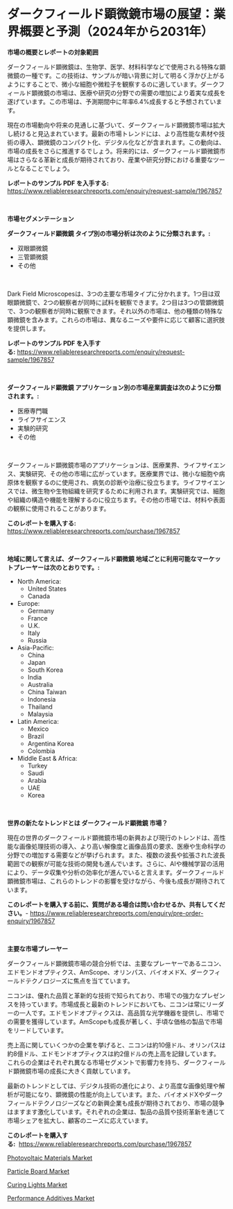 <p><h1>ダークフィールド顕微鏡市場の展望：業界概要と予測（2024年から2031年）</h1></p><p><strong>市場の概要とレポートの対象範囲</strong></p>
<p><p>ダークフィールド顕微鏡は、生物学、医学、材料科学などで使用される特殊な顕微鏡の一種です。この技術は、サンプルが暗い背景に対して明るく浮かび上がるようにすることで、微小な細胞や微粒子を観察するのに適しています。ダークフィールド顕微鏡の市場は、医療や研究の分野での需要の増加により着実な成長を遂げています。この市場は、予測期間中に年率6.4%成長すると予想されています。</p><p>現在の市場動向や将来の見通しに基づいて、ダークフィールド顕微鏡市場は拡大し続けると見込まれています。最新の市場トレンドには、より高性能な素材や技術の導入、顕微鏡のコンパクト化、デジタル化などが含まれます。この動向は、市場の成長をさらに推進するでしょう。将来的には、ダークフィールド顕微鏡市場はさらなる革新と成長が期待されており、産業や研究分野における重要なツールとなることでしょう。</p></p>
<p><strong>レポートのサンプル PDF を入手する:</strong> <a href="https://www.reliableresearchreports.com/enquiry/request-sample/1967857">https://www.reliableresearchreports.com/enquiry/request-sample/1967857</a></p>
<p>&nbsp;</p>
<p><strong>市場セグメンテーション</strong></p>
<p><strong>ダークフィールド顕微鏡 タイプ別の市場分析は次のように分類されます。:</strong></p>
<p><ul><li>双眼顕微鏡</li><li>三管顕微鏡</li><li>その他</li></ul></p>
<p>&nbsp;</p>
<p><p>Dark Field Microscopesは、3つの主要な市場タイプに分かれます。1つ目は双眼顕微鏡で、2つの観察者が同時に試料を観察できます。2つ目は3つの管顕微鏡で、3つの観察者が同時に観察できます。それ以外の市場は、他の種類の特殊な顕微鏡を含みます。これらの市場は、異なるニーズや要件に応じて顧客に選択肢を提供します。</p></p>
<p><strong>レポートのサンプル PDF を入手する:</strong>&nbsp;<a href="https://www.reliableresearchreports.com/enquiry/request-sample/1967857">https://www.reliableresearchreports.com/enquiry/request-sample/1967857</a></p>
<p>&nbsp;</p>
<p><strong> ダークフィールド顕微鏡 アプリケーション別の市場産業調査は次のように分類されます。:</strong></p>
<p><ul><li>医療専門職</li><li>ライフサイエンス</li><li>実験的研究</li><li>その他</li></ul></p>
<p>&nbsp;</p>
<p><p>ダークフィールド顕微鏡市場のアプリケーションは、医療業界、ライフサイエンス、実験研究、その他の市場に広がっています。医療業界では、微小な細胞や病原体を観察するのに使用され、病気の診断や治療に役立ちます。ライフサイエンスでは、微生物や生物組織を研究するために利用されます。実験研究では、細胞や組織の構造や機能を理解するのに役立ちます。その他の市場では、材料や表面の観察に使用されることがあります。</p></p>
<p><strong>このレポートを購入する:</strong>&nbsp; <a href="https://www.reliableresearchreports.com/purchase/1967857">https://www.reliableresearchreports.com/purchase/1967857</a></p>
<p>&nbsp;</p>
<p><strong>地域に関して言えば、ダークフィールド顕微鏡 地域ごとに利用可能なマーケットプレーヤーは次のとおりです。:</strong></p>
<p><ul>
    <li>
        North America:
        <ul>
            <li>United States</li>
            <li>Canada</li>
        </ul>
    </li>
    <li>
        Europe:
        <ul>
            <li>Germany</li>
            <li>France</li>
            <li>U.K.</li>
            <li>Italy</li>
            <li>Russia</li>
        </ul>
    </li>
    <li>
        Asia-Pacific:
        <ul>
            <li>China</li>
            <li>Japan</li>
            <li>South Korea</li>
            <li>India</li>
            <li>Australia</li>
            <li>China Taiwan</li>
            <li>Indonesia</li>
            <li>Thailand</li>
            <li>Malaysia</li>
        </ul>
    </li>
    <li>
        Latin America:
        <ul>
            <li>Mexico</li>
            <li>Brazil</li>
            <li>Argentina Korea</li>
            <li>Colombia</li>
        </ul>
    </li>
    <li>
        Middle East & Africa:
        <ul>
            <li>Turkey</li>
            <li>Saudi</li>
            <li>Arabia</li>
            <li>UAE</li>
            <li>Korea</li>
        </ul>
    </li>
    </ul></p>
<p>&nbsp;</p>
<p><strong>世界の新たなトレンドとは ダークフィールド顕微鏡 市場？</strong></p>
<p><p>現在の世界のダークフィールド顕微鏡市場の新興および現行のトレンドは、高性能な画像処理技術の導入、より高い解像度と画像品質の要求、医療や生命科学の分野での増加する需要などが挙げられます。また、複数の波長や拡張された波長範囲での観察が可能な技術の開発も進んでいます。さらに、AIや機械学習の活用により、データ収集や分析の効率化が進んでいると言えます。ダークフィールド顕微鏡市場は、これらのトレンドの影響を受けながら、今後も成長が期待されています。</p></p>
<p><strong>このレポートを購入する前に、質問がある場合は問い合わせるか、共有してください。</strong>- <a href="https://www.reliableresearchreports.com/enquiry/pre-order-enquiry/1967857">https://www.reliableresearchreports.com/enquiry/pre-order-enquiry/1967857</a></p>
<p>&nbsp;</p>
<p><strong>主要な市場プレーヤー</strong></p>
<p><p>ダークフィールド顕微鏡市場の競合分析では、主要なプレーヤーであるニコン、エドモンドオプティクス、AmScope、オリンパス、バイオメドX、ダークフィールドテクノロジーズに焦点を当てています。</p><p>ニコンは、優れた品質と革新的な技術で知られており、市場での強力なプレゼンスを持っています。市場成長と最新のトレンドにおいても、ニコンは常にリーダーの一人です。エドモンドオプティクスは、高品質な光学機器を提供し、市場での需要を獲得しています。AmScopeも成長が著しく、手頃な価格の製品で市場をリードしています。</p><p>売上高に関していくつかの企業を挙げると、ニコンは約10億ドル、オリンパスは約8億ドル、エドモンドオプティクスは約2億ドルの売上高を記録しています。これらの企業はそれぞれ異なる市場セグメントで影響力を持ち、ダークフィールド顕微鏡市場の成長に大きく貢献しています。</p><p>最新のトレンドとしては、デジタル技術の進化により、より高度な画像処理や解析が可能になり、顕微鏡の性能が向上しています。また、バイオメドXやダークフィールドテクノロジーズなどの新興企業も成長が期待されており、市場の競争はますます激化しています。それぞれの企業は、製品の品質や技術革新を通じて市場シェアを拡大し、顧客のニーズに応えています。</p></p>
<p><strong>このレポートを購入する:</strong>&nbsp;&nbsp;<a href="https://www.reliableresearchreports.com/purchase/1967857">https://www.reliableresearchreports.com/purchase/1967857</a></p>
<p><p><a href="https://valiant-lunge-8fe.notion.site/Photovoltaic-Materials-Market-Insights-Market-Players-and-Forecast-Till-2031-5b2b99842f0746f1b6784ba9a5abe565">Photovoltaic Materials Market</a></p><p><a href="https://artistic-helicopter-ca9.notion.site/Insights-into-Particle-Board-Market-Size-Analysing-Market-Share-Trends-and-Growth-from-2024-to-20-e298f2297dde458b9655fc5d82db1fcc">Particle Board Market</a></p><p><a href="https://view.publitas.com/reportprime-1/curing-lights-market-provides-a-comprehensive-analysis-including-a-macro-overview-of-the-market-as-well-as-micro-details-such-as-market-size-and-competitive-landscape/">Curing Lights Market</a></p><p><a href="https://picayune-night-cbd.notion.site/Performance-Additives-Market-Size-Market-Share-and-Global-Market-Analysis-Report-2024-2031-1946d5165386495bad0c35ce4fcc71f2">Performance Additives Market</a></p></p>